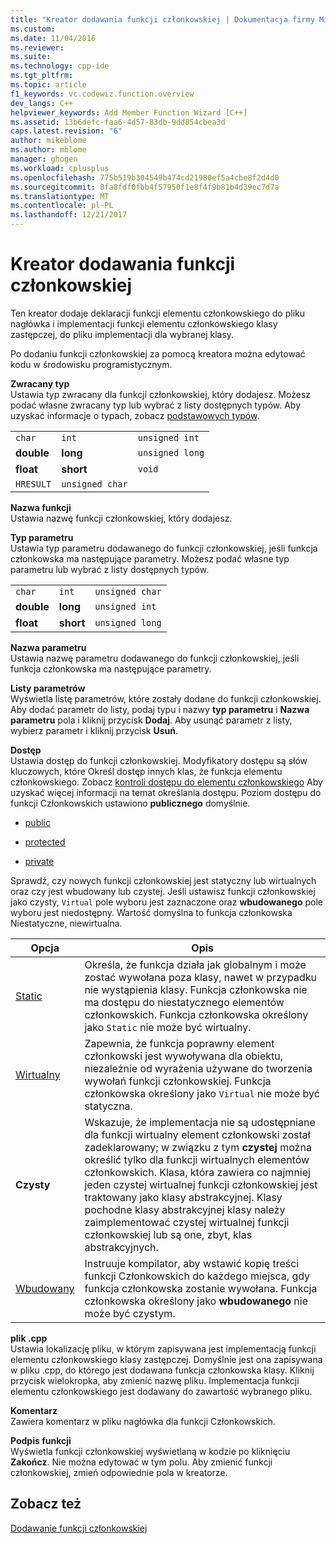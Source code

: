 ```yaml
---
title: "Kreator dodawania funkcji członkowskiej | Dokumentacja firmy Microsoft"
ms.custom: 
ms.date: 11/04/2016
ms.reviewer: 
ms.suite: 
ms.technology: cpp-ide
ms.tgt_pltfrm: 
ms.topic: article
f1_keywords: vc.codewiz.function.overview
dev_langs: C++
helpviewer_keywords: Add Member Function Wizard [C++]
ms.assetid: 13b6defc-faa6-4d57-83db-9dd854cbea3d
caps.latest.revision: "6"
author: mikeblome
ms.author: mblome
manager: ghogen
ms.workload: cplusplus
ms.openlocfilehash: 775b519b304549b474cd21980ef5a4cbe8f2d4d0
ms.sourcegitcommit: 8fa8fdf0fbb4f57950f1e8f4f9b81b4d39ec7d7a
ms.translationtype: MT
ms.contentlocale: pl-PL
ms.lasthandoff: 12/21/2017
---
```

# <a name="add-member-function-wizard"></a>Kreator dodawania funkcji członkowskiej
Ten kreator dodaje deklaracji funkcji elementu członkowskiego do pliku nagłówka i implementacji funkcji elementu członkowskiego klasy zastępczej, do pliku implementacji dla wybranej klasy.  
  
 Po dodaniu funkcji członkowskiej za pomocą kreatora można edytować kodu w środowisku programistycznym.  
  
 **Zwracany typ**  
 Ustawia typ zwracany dla funkcji członkowskiej, który dodajesz. Możesz podać własne zwracany typ lub wybrać z listy dostępnych typów. Aby uzyskać informacje o typach, zobacz [podstawowych typów](../cpp/fundamental-types-cpp.md).  
  
||||  
|-|-|-|  
|`char`|`int`|`unsigned int`|  
|**double**|**long**|`unsigned long`|  
|**float**|**short**|`void`|  
|`HRESULT`|`unsigned char`||  
  
 **Nazwa funkcji**  
 Ustawia nazwę funkcji członkowskiej, który dodajesz.  
  
 **Typ parametru**  
 Ustawia typ parametru dodawanego do funkcji członkowskiej, jeśli funkcja członkowska ma następujące parametry. Możesz podać własne typ parametru lub wybrać z listy dostępnych typów.  
  
||||  
|-|-|-|  
|`char`|`int`|`unsigned char`|  
|**double**|**long**|`unsigned int`|  
|**float**|**short**|`unsigned long`|  
  
 **Nazwa parametru**  
 Ustawia nazwę parametru dodawanego do funkcji członkowskiej, jeśli funkcja członkowska ma następujące parametry.  
  
 **Listy parametrów**  
 Wyświetla listę parametrów, które zostały dodane do funkcji członkowskiej. Aby dodać parametr do listy, podaj typu i nazwy **typ parametru** i **Nazwa parametru** pola i kliknij przycisk **Dodaj**. Aby usunąć parametr z listy, wybierz parametr i kliknij przycisk **Usuń**.  
  
 **Dostęp**  
 Ustawia dostęp do funkcji członkowskiej. Modyfikatory dostępu są słów kluczowych, które Określ dostęp innych klas, że funkcja elementu członkowskiego. Zobacz [kontroli dostępu do elementu członkowskiego](../cpp/member-access-control-cpp.md) Aby uzyskać więcej informacji na temat określania dostępu. Poziom dostępu do funkcji Członkowskich ustawiono **publicznego** domyślnie.  
  
-   [public](../cpp/public-cpp.md)  
  
-   [protected](../cpp/protected-cpp.md)  
  
-   [private](../cpp/private-cpp.md)  
  
 Sprawdź, czy nowych funkcji członkowskiej jest statyczny lub wirtualnych oraz czy jest wbudowany lub czystej. Jeśli ustawisz funkcji członkowskiej jako czysty, `Virtual` pole wyboru jest zaznaczone oraz **wbudowanego** pole wyboru jest niedostępny. Wartość domyślna to funkcja członkowska Niestatyczne, niewirtualna.  
  
|Opcja|Opis|  
|------------|-----------------|  
|[Static](../cpp/storage-classes-cpp.md)|Określa, że funkcja działa jak globalnym i może zostać wywołana poza klasy, nawet w przypadku nie wystąpienia klasy. Funkcja członkowska nie ma dostępu do niestatycznego elementów członkowskich. Funkcja członkowska określony jako `Static` nie może być wirtualny.|  
|[Wirtualny](../cpp/virtual-cpp.md)|Zapewnia, że funkcja poprawny element członkowski jest wywoływana dla obiektu, niezależnie od wyrażenia używane do tworzenia wywołań funkcji członkowskiej. Funkcja członkowska określony jako `Virtual` nie może być statyczna.|  
|**Czysty**|Wskazuje, że implementacja nie są udostępniane dla funkcji wirtualny element członkowski został zadeklarowany; w związku z tym **czystej** można określić tylko dla funkcji wirtualnych elementów członkowskich. Klasa, która zawiera co najmniej jeden czystej wirtualnej funkcji członkowskiej jest traktowany jako klasy abstrakcyjnej. Klasy pochodne klasy abstrakcyjnej klasy należy zaimplementować czystej wirtualnej funkcji członkowskiej lub są one, zbyt, klas abstrakcyjnych.|  
|[Wbudowany](../cpp/inline-functions-cpp.md)|Instruuje kompilator, aby wstawić kopię treści funkcji Członkowskich do każdego miejsca, gdy funkcja członkowska zostanie wywołana. Funkcja członkowska określony jako **wbudowanego** nie może być czystym.|  
  
 **plik .cpp**  
 Ustawia lokalizację pliku, w którym zapisywana jest implementacją funkcji elementu członkowskiego klasy zastępczej. Domyślnie jest ona zapisywana w pliku .cpp, do którego jest dodawana funkcja członkowska klasy. Kliknij przycisk wielokropka, aby zmienić nazwę pliku. Implementacja funkcji elementu członkowskiego jest dodawany do zawartość wybranego pliku.  
  
 **Komentarz**  
 Zawiera komentarz w pliku nagłówka dla funkcji Członkowskich.  
  
 **Podpis funkcji**  
 Wyświetla funkcji członkowskiej wyświetlaną w kodzie po kliknięciu **Zakończ**. Nie można edytować w tym polu. Aby zmienić funkcji członkowskiej, zmień odpowiednie pola w kreatorze.  
  
## <a name="see-also"></a>Zobacz też  
 [Dodawanie funkcji członkowskiej](../ide/adding-a-member-function-visual-cpp.md)